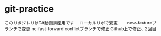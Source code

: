 # git-practice
このリポジトリはGit動画講座用です．
ローカルリポで変更　　
new-featureブランチで変更
no-fast-forward
conflictブランチで修正
Github上で修正、2回目

